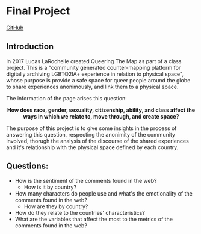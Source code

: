 # Final Project
[GitHub]()

## Introduction
In 2017 Lucas LaRochelle created Queering The Map as part of a class project. This is a "community generated counter-mapping platform for digitally archiving LGBTQ2IA+ experience in relation to physical space", whose purpose is provide a safe space for queer people around the globe to share experiences anonimously, and link them to a physical space.

The information of the page arises this question:

**<p style="text-align: center;">How does race, gender, sexuality, citizenship, ability, and class affect the ways in which we relate to, move through, and create space?</p>**

The purpose of this project is to give some insights in the process of answering this question, respecting the anonimity of the community involved, thorugh the analysis of the discourse of the shared experiences and it's relationship with the physical space defined by each country.

## Questions:
- How is the sentiment of the comments found in the web?
    - How is it by country?
- How many characters do people use and what's the emotionality of the comments found in the web?
    - How are they by country?
- How do they relate to the countries' characteristics?
- What are the variables that affect the most to the metrics of the comments found in the web?


